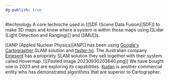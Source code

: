 ```yaml
---
dg-publish: true
---
```

#technology 
A core techniche used in [[SDF (Scene Data Fusion)|SDF]] to make 3D maps and know where a system is within those maps using [[Lidar (Light Detection and Ranging)]] and [[IMU]]s.

[[ANP (Appled Nuclear Physics)|ANP]] has been using [Google's Cartographer](https://google-cartographer.readthedocs.io/en/latest/) SLAM solution and [faster-lio](https://github.com/gaoxiang12/faster-lio). The Australian company [Emesent](https://emesent.com/) has a propriety SLAM solution they sell together with their system called Hovermap.
![[Pasted image 20230930203640.png]]
We have bought one in 2023 and are exploring its capabilities. [Kudan](https://www.kudan.io/) is another commercial entity who has demonstrated algorithms that are superior to Cartographer.